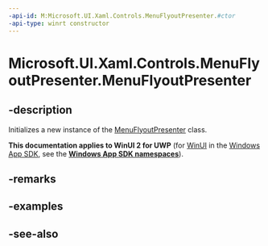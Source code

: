 ```yaml
---
-api-id: M:Microsoft.UI.Xaml.Controls.MenuFlyoutPresenter.#ctor
-api-type: winrt constructor
---
```


<!-- Method syntax
public MenuFlyoutPresenter()
-->

# Microsoft.UI.Xaml.Controls.MenuFlyoutPresenter.MenuFlyoutPresenter

## -description
Initializes a new instance of the [MenuFlyoutPresenter](menuflyoutpresenter.md) class.

**This documentation applies to WinUI 2 for UWP** (for [WinUI](/windows/apps/winui/winui3/) in the [Windows App SDK](/windows/apps/windows-app-sdk/), see the **[Windows App SDK namespaces](/windows/windows-app-sdk/api/winrt/)**).

## -remarks

## -examples

## -see-also
